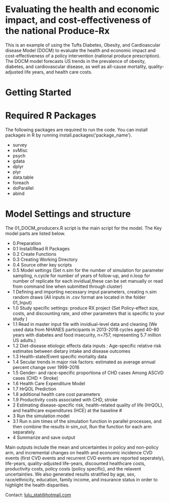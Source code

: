 # Evaluating the health and economic impact, and cost-effectiveness of the national Produce-Rx
This is an example of using the Tufts Diabetes, Obesity, and Cardioascular disease Model (DOCM) to evaluate the health and economic impact and cost-effectiveness of a policy intervention (national produce prescription). The DOCM model forecasts US trends in the prevalence of obesity, diabetes, and cardiovascular disease, as well as all-cause mortality, quality-adjusted life years, and health care costs. 
# Getting Started
# Required R Packages
The following packages are required to run the code. You can install packages in R by running install.packages('package_name').
* survey
* svMisc
* psych
* gdata
* dplyr
* plyr
* data.table
* foreach
* doParallel
* abind

# Model Settings and structure
The 01_DOCM_producerx.R script is the main script for the model. The Key model parts are listed below. 
* 0.Preparation 
* 0.1 Install/Read R Packages
* 0.2 Create Functions
* 0.3 Creating Working Directory
* 0.4 Source other key scripts
* 0.5 Model settings 
(Set n.sim for the number of simulation for parameter sampling, n.cycle for number of years of follow-up, and n.loop for number of replicate for each invidiual,these can be set manually or read from command line when submitted through cluster)
* 1 Defining and importing necessary imput parameters, creating n.sim random draws
(All inputs in .csv format are located in the folder 01_Input)
* 1.0 Study specific settings: produce RX project 
(Set Policy-effect size, costs, and discounting rate, and other parameters that is specific to your study ) 
* 1.1 Read in master input file with invidiual-level data and cleaning
(We used data from NHANES participants in 2013-2018 cycles aged 40-80 years with diabetes and food insecurity, n=757, representing 5.7 million US adults.)
* 1.2 Diet-disease etiologic effects data inputs : Age-specific relative risk estimates between dietary intake and disease outcomes 
* 1.3 Health-state/Event specific mortality data 
* 1.4 Secular trends in major risk factors: estimated as average annual percent change over 1999-2016 
* 1.5 Gender- and race-specific proportiona of CHD cases Among ASCVD cases (CHD + Stroke) 
* 1.6 Health Care Expenditure Model 
* 1.7 HrQOL Prediction 
* 1.8 additional health care cost parameters 
* 1.9 Productivity costs associated with CHD, stroke
* 2 Estimating disease-specific risk, health-related quality of life (HrQOL), and healthcare expenditures (HCE) at the baseline #
* 3 Run the simulation model 
* 3.1 Run n.sim times of the simulation function in parallel processes, and then combine the results in sim_out, Run the function for each arm separately.
* 4 Summarize and save output                                          

Main outputs include the mean and uncertainties in policy and non-policy arm, and incremental changes on health and economic incidence CVD events (first CVD events and recurrent CVD events are reported seperately), life-years, quality-adjusted life-years, discounted healthcare costs, productivity costs, policy costs (policy specific), and the relavent uncertainties. We also generated results stratified by age, sex, race/ethnicity, education, family income, and insurance status in order to highlight the health disparities.

Contact: lulu_stat@hotmail.com
